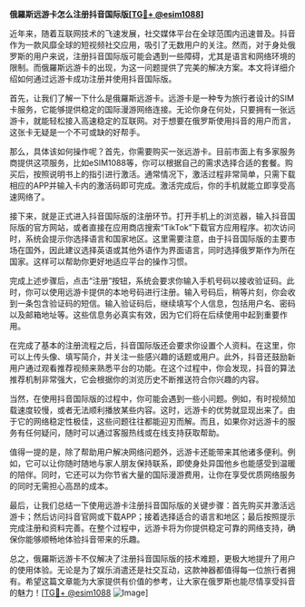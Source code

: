 **俄羅斯远游卡怎么注册抖音国际版[[TG💪+ @esim1088](https://t.me/s/esim1088)]**

近年来，随着互联网技术的飞速发展，社交媒体平台在全球范围内迅速普及。抖音作为一款风靡全球的短视频社交应用，吸引了无数用户的关注。然而，对于身处俄罗斯的用户来说，注册抖音国际版可能会遇到一些障碍，尤其是语言和网络环境的限制。而俄羅斯远游卡的出现，为这一问题提供了完美的解决方案。本文将详细介绍如何通过远游卡成功注册并使用抖音国际版。

首先，让我们了解一下什么是俄羅斯远游卡。远游卡是一种专为旅行者设计的SIM卡服务，它能够提供稳定的国际漫游网络连接。无论你身在何处，只要拥有一张远游卡，就能轻松接入高速稳定的互联网。对于想要在俄罗斯使用抖音的用户而言，这张卡无疑是一个不可或缺的好帮手。

那么，具体该如何操作呢？首先，你需要购买一张远游卡。目前市面上有多家服务商提供这项服务，比如eSIM1088等，你可以根据自己的需求选择合适的套餐。购买后，按照说明书上的指引进行激活。通常情况下，激活过程非常简单，只需下载相应的APP并输入卡内的激活码即可完成。激活完成后，你的手机就能立即享受高速网络了。

接下来，就是正式进入抖音国际版的注册环节。打开手机上的浏览器，输入抖音国际版的官方网站，或者直接在应用商店搜索“TikTok”下载官方应用程序。初次访问时，系统会提示你选择语言和国家地区。这里需要注意，由于抖音国际版的主要市场在国外，因此建议选择英语或其他外语作为界面语言，同时选择俄罗斯作为所在国家。这样可以帮助你更好地适应平台的操作习惯。

完成上述步骤后，点击“注册”按钮，系统会要求你输入手机号码以接收验证码。此时，你可以使用远游卡提供的本地号码进行注册。输入号码后，稍等片刻，你会收到一条包含验证码的短信。输入验证码后，继续填写个人信息，包括用户名、密码以及邮箱地址等。这些信息务必真实有效，因为它们将在后续使用中起到重要作用。

在完成了基本的注册流程之后，抖音国际版还会要求你设置个人资料。在这里，你可以上传头像、填写简介，并关注一些感兴趣的话题或用户。此外，抖音还鼓励新用户通过观看推荐视频来熟悉平台的功能。在这个过程中，你会发现，抖音的算法推荐机制非常强大，它会根据你的浏览历史不断推送符合你兴趣的内容。

当然，在使用抖音国际版的过程中，你可能会遇到一些小问题。例如，有时视频加载速度较慢，或者无法顺利播放某些内容。这时，远游卡的优势就显现出来了。由于它的网络稳定性极佳，这些问题往往都能迎刃而解。而且，如果你对远游卡的服务有任何疑问，随时可以通过客服热线或在线支持获取帮助。

值得一提的是，除了帮助用户解决网络问题外，远游卡还能带来其他诸多便利。例如，它可以让你随时随地与家人朋友保持联系，即使身处异国他乡也能感受到温暖的陪伴。同时，它还可以为你节省大量的国际漫游费用，让你在享受优质网络服务的同时无需担心高昂的成本。

最后，让我们总结一下使用远游卡注册抖音国际版的关键步骤：首先购买并激活远游卡；然后访问抖音官网或下载APP；接着选择适合的语言和地区；最后按照提示完成注册和资料完善。在整个过程中，远游卡将为你提供稳定可靠的网络支持，确保你能够顺畅地体验抖音带来的乐趣。

总之，俄羅斯远游卡不仅解决了注册抖音国际版的技术难题，更极大地提升了用户的使用体验。无论是为了娱乐消遣还是社交互动，这款神器都值得每一位旅行者拥有。希望这篇文章能为大家提供有价值的参考，让大家在俄罗斯也能尽情享受抖音的魅力！[[TG💪+ @esim1088](https://t.me/s/esim1088) ![Image](https://i.postimg.cc/4NQfJmqS/Snipaste-2025-05-13-00-14-12.png)]